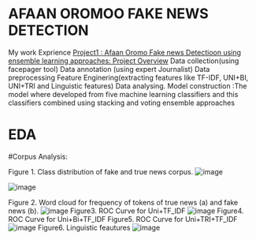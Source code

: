 # AFAAN OROMOO FAKE NEWS DETECTION
My work Exprience
[Project1 : Afaan Oromo Fake news Detectioon using ensemble learning approaches: Project Overview](https://www.example.com)
Data collection(using facepager tool)
Data annotation (using expert Journalist)
Data preprocessing
Feature Enginering(extracting features like TF-IDF, UNI+BI, UNI+TRI and Linguistic features)
Data analysing.
Model construction :The model where developed from five machine learning classifiers and this classifiers combined using stacking and voting ensemble approaches 
# EDA
 #Corpus Analysis:
 
 Figure 1. Class distribution of fake and true news corpus.
 ![image](https://user-images.githubusercontent.com/106262395/170339730-bed57b0f-d647-4797-ab7a-a1aca26cd28b.png)
 
![image](https://user-images.githubusercontent.com/106262395/170341020-90012256-b1f2-499b-ab2e-cbf6dea6b0ba.png)

 Figure 2. Word cloud for frequency of tokens of true news (a) and fake news (b).
 ![image](https://user-images.githubusercontent.com/106262395/170345377-52dfc4c8-a9d5-42c9-902a-8558a67e4c83.png)
 Figure3. ROC Curve for Uni+TF_IDF
 ![image](https://user-images.githubusercontent.com/106262395/170344502-18051c03-eca6-4c94-9d8f-eac45c582fab.png)
 Figure4. ROC Curve for Uni+Bi+TF_IDF
Figure5. ROC Curve for Uni+TRI+TF_IDF
![image](https://user-images.githubusercontent.com/106262395/170345820-1240bcf8-ff51-4a75-9869-1fa4d8cb23eb.png)
Figure6. Linguistic feautures
![image](https://user-images.githubusercontent.com/106262395/170346141-5c665fc8-5933-41ff-a1f4-f63b21827aa2.png)
